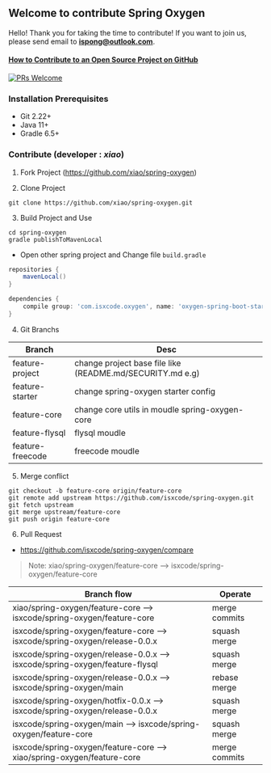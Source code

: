 ## Welcome to contribute Spring Oxygen

Hello! Thank you for taking the time to contribute! If you want to join us, please send email to **ispong@outlook.com**.

#### [How to Contribute to an Open Source Project on GitHub](https://egghead.io/series/how-to-contribute-to-an-open-source-project-on-github)

[![PRs Welcome](https://img.shields.io/badge/PRs-welcome-brightgreen.svg?style=flat-square)](http://makeapullrequest.com)

### Installation Prerequisites

- Git 2.22+
- Java 11+
- Gradle 6.5+

### Contribute (developer : _xiao_)

1. Fork Project (https://github.com/xiao/spring-oxygen)

2. Clone Project

```
git clone https://github.com/xiao/spring-oxygen.git
```

3. Build Project and Use

```
cd spring-oxygen
gradle publishToMavenLocal
```

- Open other spring project and Change file `build.gradle`

```groovy
repositories {
    mavenLocal()
}

dependencies {
    compile group: 'com.isxcode.oxygen', name: 'oxygen-spring-boot-starter', version: '0.0.1', changing: true
}
```

4. Git Branchs

 Branch             | Desc
 ---                | ---
 feature-project    | change project base file like (README.md/SECURITY.md e.g)
 feature-starter    | change spring-oxygen starter config
 feature-core       | change core utils in moudle spring-oxygen-core
 feature-flysql     | flysql moudle
 feature-freecode   | freecode moudle

5. Merge conflict

```
git checkout -b feature-core origin/feature-core
git remote add upstream https://github.com/isxcode/spring-oxygen.git
git fetch upstream
git merge upstream/feature-core
git push origin feature-core
```

6. Pull Request

- https://github.com/isxcode/spring-oxygen/compare

> Note:  xiao/spring-oxygen/feature-core  --> isxcode/spring-oxygen/feature-core
 
 Branch flow                                                                  | Operate
 ----                                                                         | ---
 xiao/spring-oxygen/feature-core --> isxcode/spring-oxygen/feature-core       | merge commits
 isxcode/spring-oxygen/feature-core --> isxcode/spring-oxygen/release-0.0.x   | squash merge
 isxcode/spring-oxygen/release-0.0.x --> isxcode/spring-oxygen/feature-flysql | squash merge
 isxcode/spring-oxygen/release-0.0.x --> isxcode/spring-oxygen/main           | rebase merge
 isxcode/spring-oxygen/hotfix-0.0.x --> isxcode/spring-oxygen/release-0.0.x   | squash merge
 isxcode/spring-oxygen/main --> isxcode/spring-oxygen/feature-core            | squash merge
 isxcode/spring-oxygen/feature-core --> xiao/spring-oxygen/feature-core       | merge commits 
